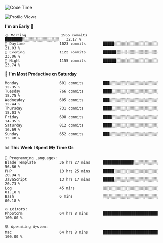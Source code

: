 <!--START_SECTION:waka-->
![Code Time](http://img.shields.io/badge/Code%20Time-3%2C896%20hrs%2048%20mins-blue)

![Profile Views](http://img.shields.io/badge/Profile%20Views-1-blue)

**I'm an Early 🐤** 

```text
🌞 Morning                1565 commits        ████████░░░░░░░░░░░░░░░░░   32.17 % 
🌆 Daytime                1023 commits        █████░░░░░░░░░░░░░░░░░░░░   21.03 % 
🌃 Evening                1122 commits        ██████░░░░░░░░░░░░░░░░░░░   23.06 % 
🌙 Night                  1155 commits        ██████░░░░░░░░░░░░░░░░░░░   23.74 % 
```
📅 **I'm Most Productive on Saturday** 

```text
Monday                   601 commits         ███░░░░░░░░░░░░░░░░░░░░░░   12.35 % 
Tuesday                  766 commits         ████░░░░░░░░░░░░░░░░░░░░░   15.75 % 
Wednesday                605 commits         ███░░░░░░░░░░░░░░░░░░░░░░   12.44 % 
Thursday                 731 commits         ████░░░░░░░░░░░░░░░░░░░░░   15.03 % 
Friday                   698 commits         ████░░░░░░░░░░░░░░░░░░░░░   14.35 % 
Saturday                 812 commits         ████░░░░░░░░░░░░░░░░░░░░░   16.69 % 
Sunday                   652 commits         ███░░░░░░░░░░░░░░░░░░░░░░   13.40 % 
```


📊 **This Week I Spent My Time On** 

```text
💬 Programming Languages: 
Blade Template           36 hrs 27 mins      ██████████████░░░░░░░░░░░   56.86 % 
PHP                      13 hrs 25 mins      █████░░░░░░░░░░░░░░░░░░░░   20.94 % 
JavaScript               13 hrs 17 mins      █████░░░░░░░░░░░░░░░░░░░░   20.73 % 
Log                      45 mins             ░░░░░░░░░░░░░░░░░░░░░░░░░   01.18 % 
Bash                     6 mins              ░░░░░░░░░░░░░░░░░░░░░░░░░   00.18 % 

🔥 Editors: 
PhpStorm                 64 hrs 8 mins       █████████████████████████   100.00 % 

💻 Operating System: 
Mac                      64 hrs 8 mins       █████████████████████████   100.00 % 
```


<!--END_SECTION:waka-->
